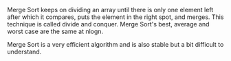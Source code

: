 Merge Sort keeps on dividing an array until there is only one element left after which it compares, puts the element in the right spot, and merges. This
technique is called divide and conquer.
Merge Sort's best, average and worst case are the same at nlogn.

Merge Sort is a very efficient algorithm and is also stable but a bit difficult to understand.
